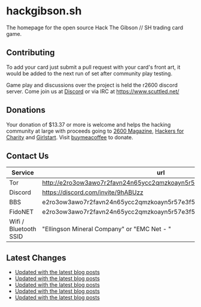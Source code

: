 # hackgibson.sh
The homepage for the open source Hack The Gibson // SH trading card game.


## Contributing

To add your card just submit a pull request with your card's front art, it would be added to the next run of set after community play testing.

Game play and discussions over the project is held the r2600 discord server. Come join us at [Discord](https://discord.com/invite/9hABUzz) or via IRC at https://www.scuttled.net/


## Donations

Your donation of $13.37 or more is welcome and helps the hacking community at large with proceeds going to [2600 Magazine](https://2600.com/), [Hackers for Charity](https://hackersforcharity.org) and [Girlstart](https://girlstart.org).  Visit [buymeacoffee](https://www.buymeacoffee.com/hackgibson.sh) to donate.


## Contact Us

Service | url
-|-
Tor | http://e2ro3ow3awo7r2favn24n65ycc2qmzkoayn5r57e3f56nvjwdcgg32ad.onion
Discord | https://discord.com/invite/9hABUzz
BBS | e2ro3ow3awo7r2favn24n65ycc2qmzkoayn5r57e3f56nvjwdcgg32ad.onion:23
FidoNET | e2ro3ow3awo7r2favn24n65ycc2qmzkoayn5r57e3f56nvjwdcgg32ad.onion:24554
Wifi / Bluetooth SSID | "Ellingson Mineral Company" or "EMC Net - <fidonet address>"

## Latest Changes
<!-- BLOG-POST-LIST:START -->
- [Updated with the latest blog posts](https://github.com/DFW2600/hackgibson.sh/commit/56f9b3ca82b973b7c39b630bd39767bb3183b02c)
- [Updated with the latest blog posts](https://github.com/DFW2600/hackgibson.sh/commit/90f14ef5d4f45a89d514bf4b449804c176322604)
- [Updated with the latest blog posts](https://github.com/DFW2600/hackgibson.sh/commit/52523db139907e62d5822b70aaf580a346a82e44)
- [Updated with the latest blog posts](https://github.com/DFW2600/hackgibson.sh/commit/fddaf93ec03edaa6a086a3f24b05efb08e0736d1)
- [Updated with the latest blog posts](https://github.com/DFW2600/hackgibson.sh/commit/6a6fac27b3dbbf19d7e51708cbde798ac8e191d9)
<!-- BLOG-POST-LIST:END -->
